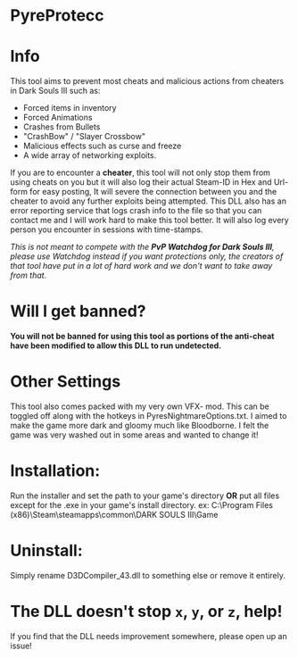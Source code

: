 # PyreProtecc
# Info
This tool aims to prevent most cheats and malicious actions from cheaters in Dark Souls III such as:
- Forced items in inventory
- Forced Animations
- Crashes from Bullets
- "CrashBow" / "Slayer Crossbow"
- Malicious effects such as curse and freeze
- A wide array of networking exploits. 

If you are to encounter a **cheater**, this tool will not only stop them from using cheats on you but it will also log their actual Steam-ID in Hex and Url-form for easy posting, It will severe the connection between you and the cheater to avoid any further exploits being attempted. This DLL also has an error reporting service that logs crash info to the file so that you can contact me and I will work hard to make this tool better. It will also log every person you encounter in sessions with time-stamps.

_This is not meant to compete with the **PvP Watchdog for Dark Souls III**, please use Watchdog instead if you want protections only, the creators of that tool have put in a lot of hard work and we don't want to take away from that._

# Will I get banned?
**You will not be banned for using this tool as portions of the anti-cheat have been modified to allow this DLL to run undetected.** 

# Other Settings
This tool also comes packed with my very own VFX- mod. This can be toggled off along with the hotkeys in PyresNightmareOptions.txt. I aimed to make the game more dark and gloomy much like Bloodborne. I felt the game was very washed out in some areas and wanted to change it! 

# Installation:
Run the installer and set the path to your game's directory **OR** put all files except for the .exe in your game's install directory. ex: C:\Program Files (x86)\Steam\steamapps\common\DARK SOULS III\Game

# **Uninstall:** 
Simply rename D3DCompiler_43.dll to something else or remove it entirely.

# The DLL doesn't stop `x`, `y`, or `z`, help!
If you find that the DLL needs improvement somewhere, please open up an issue!

